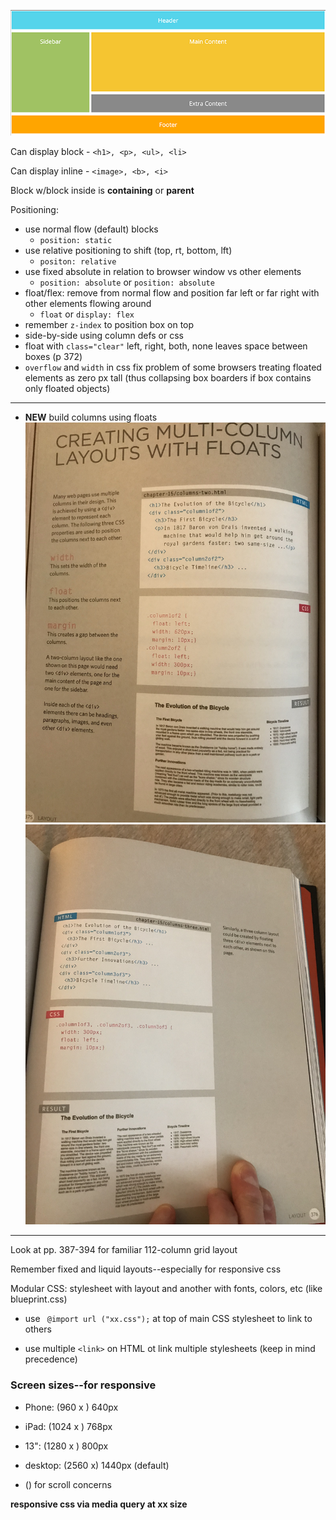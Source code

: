 ![Layout](images/layout.png)

Can display block
    - `<h1>, <p>, <ul>, <li>`

Can display inline
    - `<image>, <b>, <i>`

Block w/block inside is **containing** or **parent**

Positioning:
+ use normal flow (default) blocks
    - `position: static`
+ use relative positioning to shift (top, rt, bottom, lft)
    - `positon: relative`
+ use fixed absolute in relation to browser window vs other elements
    - `position: absolute` or `position: absolute`
+ float/flex: remove from normal flow and position far left or far right with other elements flowing around
    - `float` or  `display: flex`
+ remember `z-index` to position box on top
+ side-by-side using column defs or css
+ float with `class="clear"` left, right, both, none leaves space between boxes (p 372)
+ `overflow` and `width` in css fix problem of some browsers treating floated elements as zero px tall (thus collapsing box boarders if box contains only floated objects)

____________________
+ **NEW** build columns using floats
![floated columns](/images/column-floats1.jpg)
![floated columns](/images/column-floats2.jpg)
____________________

Look at pp. 387-394 for familiar 112-column grid layout

Remember fixed and liquid layouts--especially for responsive css


Modular CSS: stylesheet with layout and another with fonts, colors, etc (like blueprint.css)
+ use ` @import url ("xx.css");` at top of main CSS stylesheet to link to others

+ use multiple `<link>` on HTML ot link multiple stylesheets (keep in mind precedence)

### Screen sizes--for responsive
+ Phone: (960 x ) 640px
+ iPad: (1024 x ) 768px
+ 13":  (1280 x ) 800px
+ desktop: (2560 x) 1440px (default)

+ () for scroll concerns

**responsive css via media query at xx size**
